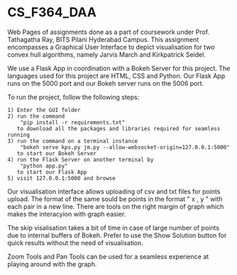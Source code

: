 # CS_F364_DAA
Web Pages of assignments done as a part of coursework under Prof. Tathagatha Ray, BITS Pilani Hyderabad Campus. This assignment encompasses a Graphical User Interface to depict visualisation for two convex hull algorithms, namely Jarvis March and Kirkpatrick Seidel. 

We use a Flask App in coordination with a Bokeh Server for this project. The languages used for this project are HTML, CSS and Python. Our Flask App runs on the 5000 port and our Bokeh server runs on the 5006 port.

To run the project, follow the following steps:

	1) Enter the GUI folder
	2) run the command 
		"pip install -r requirements.txt"
	   to download all the packages and libraries required for seamless running
	3) run the command on a terminal instance
		"bokeh serve kps.py jm.py --allow-websocket-origin=127.0.0.1:5000"
	   to start our Bokeh Server
	4) run the Flask Server on another terminal by
		"python app.py"
	   to start our Flask App
	5) visit 127.0.0.1:5000 and browse

Our visualisation interface allows uploading of csv and txt files for points upload. The format of the same sould be points in the format " x , y " with each pair in a new line. There are tools on the right margin of graph which makes the interacyion with graph easier. 

The skip visalisation takes a bit of time in case of large number of points due to internal buffers of Bokeh. Prefer to use the Show Solution button for quick results without the need of visualisation.

Zoom Tools and Pan Tools can be used for a seamless experience at playing around with the graph.
